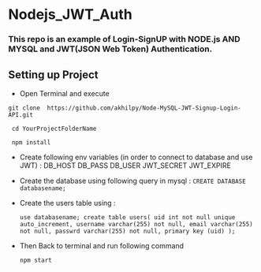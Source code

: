 # Nodejs_JWT_Auth


### This repo is an example of Login-SignUP with NODE.js AND MYSQL and JWT(JSON Web Token) Authentication. 
## Setting up Project 

* Open Terminal and execute

 `git clone  https://github.com/akhilpy/Node-MySQL-JWT-Signup-Login-API.git`
 
 ` cd YourProjectFolderName`
 
` npm install`

* Create following env variables (in order to connect to database and use JWT) :
    DB_HOST
    DB_PASS
    DB_USER
    JWT_SECRET
    JWT_EXPIRE
 
* Create the database using following query in mysql :
  `CREATE DATABASE databasename;`

* Create the users table using :

  `use databasename;
create table users(
    uid int not null unique auto_increment,
    username varchar(255) not null,
    email varchar(255) not null,
    passwrd varchar(255) not null,
    primary key (uid)
);`


* Then Back to terminal and run following command 

  `npm start`


